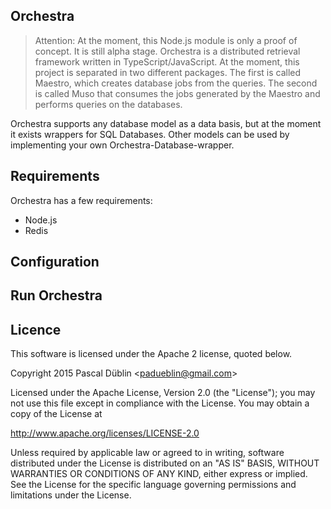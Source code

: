 ## Orchestra
> Attention: At the moment, this Node.js module is only a proof of concept. It is still alpha stage.
Orchestra is a distributed retrieval framework written in TypeScript/JavaScript. At the moment, this project is separated in two different packages. The first is called Maestro, which creates database jobs from the queries. The second is called Muso that consumes the jobs generated by the Maestro and performs queries on the databases.

Orchestra supports any database model as a data basis, but at the moment it exists wrappers for SQL Databases. Other models can be used by implementing your own Orchestra-Database-wrapper.

## Requirements
Orchestra has a few requirements:
* Node.js
* Redis

## Configuration

## Run Orchestra

## Licence
This software is licensed under the Apache 2 license, quoted below.

Copyright 2015 Pascal Düblin &lt;padueblin@gmail.com&gt;

Licensed under the Apache License, Version 2.0 (the "License"); you may not
use this file except in compliance with the License. You may obtain a copy of
the License at

<http://www.apache.org/licenses/LICENSE-2.0>

Unless required by applicable law or agreed to in writing, software
distributed under the License is distributed on an "AS IS" BASIS, WITHOUT
WARRANTIES OR CONDITIONS OF ANY KIND, either express or implied. See the
License for the specific language governing permissions and limitations under
the License.
